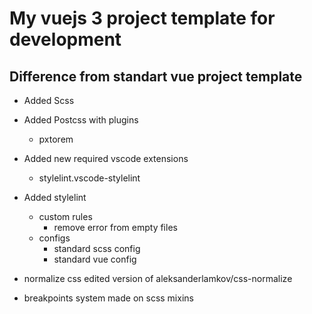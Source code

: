 # My vuejs 3 project template for development

## Difference from standart vue project template

- Added Scss

- Added Postcss with plugins
  - pxtorem

- Added new required vscode extensions
  - stylelint.vscode-stylelint

- Added stylelint
  - custom rules
    - remove error from empty files
  - configs
    - standard scss config
    - standard vue config

- normalize css edited version of aleksanderlamkov/css-normalize
- breakpoints system made on scss mixins
